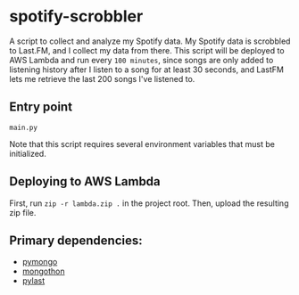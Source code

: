 # spotify-scrobbler

A script to collect and analyze my Spotify data.  My Spotify data is scrobbled to Last.FM, and I collect my data from there.
This script will be deployed to AWS Lambda and run every `100 minutes`, since songs are only added to listening history after
I listen to a song for at least 30 seconds, and  LastFM lets me retrieve the last 200 songs I've listened to. 

## Entry point
`main.py`

Note that this script requires several environment variables that must be initialized.

## Deploying to AWS Lambda

First, run `zip -r lambda.zip .` in the project root.
Then, upload the resulting zip file.

## Primary dependencies:
- [pymongo](http://api.mongodb.com/python/current/api/pymongo/)
- [mongothon](https://github.com/gamechanger/mongothon)
- [pylast](https://github.com/pylast/pylast)
